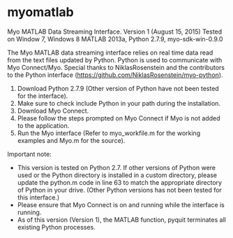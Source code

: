 # myomatlab

Myo MATLAB Data Streaming Interface. Version 1 (August 15, 2015)
Tested on Window 7, Windows 8
MATLAB 2013a, Python 2.7.9, myo-sdk-win-0.9.0 

The Myo MATLAB data streaming interface relies on real time data read from the text files updated by Python. Python is used to communicate with Myo Connect/Myo. Special thanks to NiklasRosenstein and the contributors to the Python interface (https://github.com/NiklasRosenstein/myo-python).

1.	Download Python 2.7.9 (Other version of Python have not been tested for the interface).
2.	Make sure to check include Python in your path during the installation.
3.	Download Myo Connect.
4.	Please follow the steps prompted on Myo Connect if Myo is not added to the application.
5.	Run the Myo interface (Refer to myo_workfile.m for the working examples and Myo.m for the source).

Important note:
- This version is tested on Python 2.7. If other versions of Python were used or the Python directory is installed in a custom directory, please update the python.m code in line 63 to match the appropriate directory of Python in your drive. (Other Python versions has not been tested for this interface.)
- Please ensure that Myo Connect is on and running while the interface is running.
- As of this version (Version 1), the MATLAB function, pyquit terminates all existing Python processes. 
